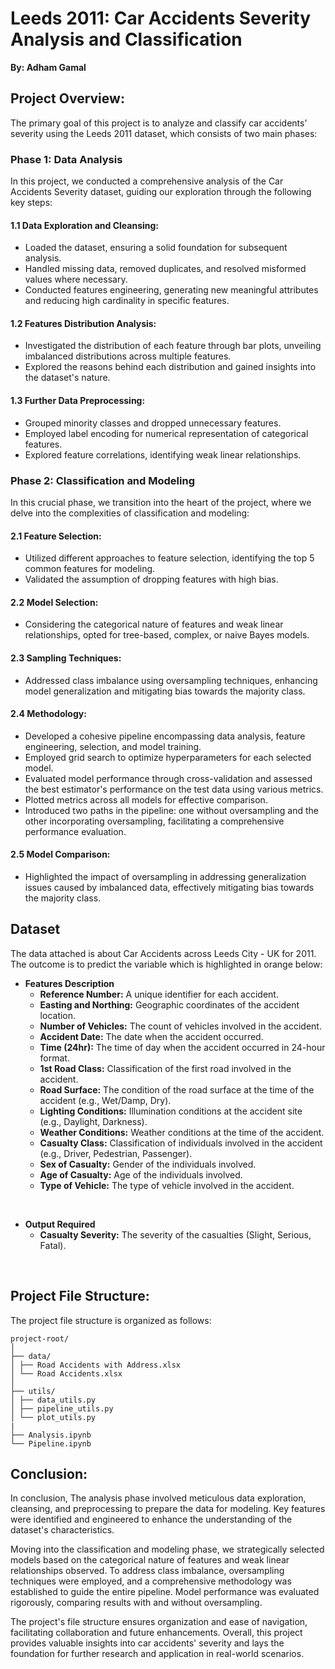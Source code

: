 # Leeds 2011: Car Accidents Severity Analysis and Classification
**By: Adham Gamal**

## Project Overview:

The primary goal of this project is to analyze and classify car accidents' severity using the Leeds 2011 dataset, which consists of two main phases:

### Phase 1: Data Analysis

In this project, we conducted a comprehensive analysis of the Car Accidents Severity dataset, guiding our exploration through the following key steps:

#### 1.1 Data Exploration and Cleansing:

- Loaded the dataset, ensuring a solid foundation for subsequent analysis.
- Handled missing data, removed duplicates, and resolved misformed values where necessary.
- Conducted features engineering, generating new meaningful attributes and reducing high cardinality in specific features.

#### 1.2 Features Distribution Analysis:

- Investigated the distribution of each feature through bar plots, unveiling imbalanced distributions across multiple features.
- Explored the reasons behind each distribution and gained insights into the dataset's nature.

#### 1.3 Further Data Preprocessing:

- Grouped minority classes and dropped unnecessary features.
- Employed label encoding for numerical representation of categorical features.
- Explored feature correlations, identifying weak linear relationships.

### Phase 2: Classification and Modeling

In this crucial phase, we transition into the heart of the project, where we delve into the complexities of classification and modeling:

#### 2.1 Feature Selection:

- Utilized different approaches to feature selection, identifying the top 5 common features for modeling.
- Validated the assumption of dropping features with high bias.

#### 2.2 Model Selection:

- Considering the categorical nature of features and weak linear relationships, opted for tree-based, complex, or naive Bayes models.

#### 2.3 Sampling Techniques:

- Addressed class imbalance using oversampling techniques, enhancing model generalization and mitigating bias towards the majority class.

#### 2.4 Methodology:

- Developed a cohesive pipeline encompassing data analysis, feature engineering, selection, and model training.
- Employed grid search to optimize hyperparameters for each selected model.
- Evaluated model performance through cross-validation and assessed the best estimator's performance on the test data using various metrics.
- Plotted metrics across all models for effective comparison.
- Introduced two paths in the pipeline: one without oversampling and the other incorporating oversampling, facilitating a comprehensive performance evaluation.

#### 2.5 Model Comparison:

- Highlighted the impact of oversampling in addressing generalization issues caused by imbalanced data, effectively mitigating bias towards the majority class.


## Dataset

The data attached is about Car Accidents across Leeds City - UK for 2011. The outcome is to predict the variable which is highlighted in orange below:

- **Features Description**
    - **Reference Number:** A unique identifier for each accident.
    - **Easting and Northing:** Geographic coordinates of the accident location.
    - **Number of Vehicles:** The count of vehicles involved in the accident.
    - **Accident Date:** The date when the accident occurred.
    - **Time (24hr):** The time of day when the accident occurred in 24-hour format.
    - **1st Road Class:** Classification of the first road involved in the accident.
    - **Road Surface:** The condition of the road surface at the time of the accident (e.g., Wet/Damp, Dry).
    - **Lighting Conditions:** Illumination conditions at the accident site (e.g., Daylight, Darkness).
    - **Weather Conditions:** Weather conditions at the time of the accident.
    - **Casualty Class:** Classification of individuals involved in the accident (e.g., Driver, Pedestrian, Passenger).
    - **Sex of Casualty:** Gender of the individuals involved.
    - **Age of Casualty:** Age of the individuals involved.
    - **Type of Vehicle:** The type of vehicle involved in the accident.

<br>

- **Output Required**
    - **Casualty Severity:** The severity of the casualties (Slight, Serious, Fatal).

<br>

## Project File Structure:

The project file structure is organized as follows:

``` 
project-root/
│
├── data/
│ ├── Road Accidents with Address.xlsx
│ └── Road Accidents.xlsx
│
├── utils/
│ ├── data_utils.py
│ ├── pipeline_utils.py
│ └── plot_utils.py
|
├── Analysis.ipynb
└── Pipeline.ipynb
```


## Conclusion:

In conclusion, The analysis phase involved meticulous data exploration, cleansing, and preprocessing to prepare the data for modeling. Key features were identified and engineered to enhance the understanding of the dataset's characteristics.

Moving into the classification and modeling phase, we strategically selected models based on the categorical nature of features and weak linear relationships observed. To address class imbalance, oversampling techniques were employed, and a comprehensive methodology was established to guide the entire pipeline. Model performance was evaluated rigorously, comparing results with and without oversampling.

The project's file structure ensures organization and ease of navigation, facilitating collaboration and future enhancements. Overall, this project provides valuable insights into car accidents' severity and lays the foundation for further research and application in real-world scenarios.
